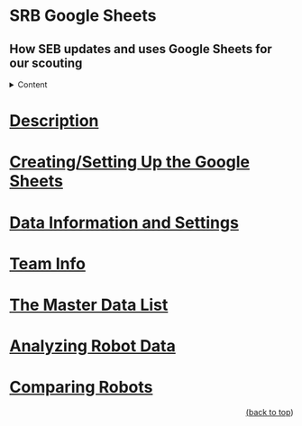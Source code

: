 <div href="top"></div>

# SRB Google Sheets

## How SEB updates and uses Google Sheets for our scouting

<details>
  <summary>Content</summary>
  <ol>
    <li><a href="#description">Description</a></li>
    <li><a href="#creating">Creating the Sheets</a></li>
    <li><a href="#datainfo">Data Information and Settings</a></li>
    <li><a href="#teaminfo">Team Info</li>
    <li><a href="#master">The Master List</li>
    <li><a href="#robot">Robot Data</li>
    <li><a href="#compare">Comparing Data</li>
  </ol>
</details>

<div id="description"></div>

# Description

<div id="creating"></div>

# Creating/Setting Up the Google Sheets

<div id="datainfo"></div>

# Data Information and Settings

<div id="teaminfo"></div>

# Team Info

<div id="master"></div>

# The Master Data List

<div id="robot"></div>

# Analyzing Robot Data

<div id="compare"></div>

# Comparing Robots



<p align="right">(<a href="#top">back to top</a>)</p>